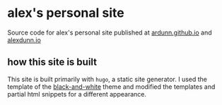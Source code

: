 # alex's personal site

Source code for alex's personal site published at [ardunn.github.io](https://ardunn.github.io) and [alexdunn.io](https://alexdunn.io)



## how this site is built

This site is built primarily with `hugo`, a static site generator. I used the template of the [black-and-white](https://github.com/davidhampgonsalves/hugo-black-and-light-theme) theme and modified the templates and partial html snippets for a different appearance.
